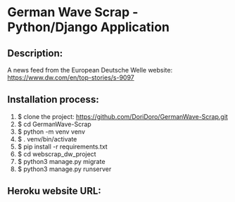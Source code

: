 # German Wave Scrap - Python/Django Application


## Description:
A news feed from the European Deutsche Welle website: https://www.dw.com/en/top-stories/s-9097


## Installation process:
1. $ clone the project: https://github.com/DoriDoro/GermanWave-Scrap.git
2. $ cd GermanWave-Scrap
3. $ python -m venv venv
4. $ . venv/bin/activate
5. $ pip install -r requirements.txt
6. $ cd webscrap_dw_project
7. $ python3 manage.py migrate
8. $ python3 manage.py runserver


## Heroku website URL:


